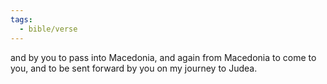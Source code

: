 ```yaml
---
tags:
  - bible/verse
---
```

and by you to pass into Macedonia, and again from Macedonia to come to you, and to be sent forward by you on my journey to Judea.